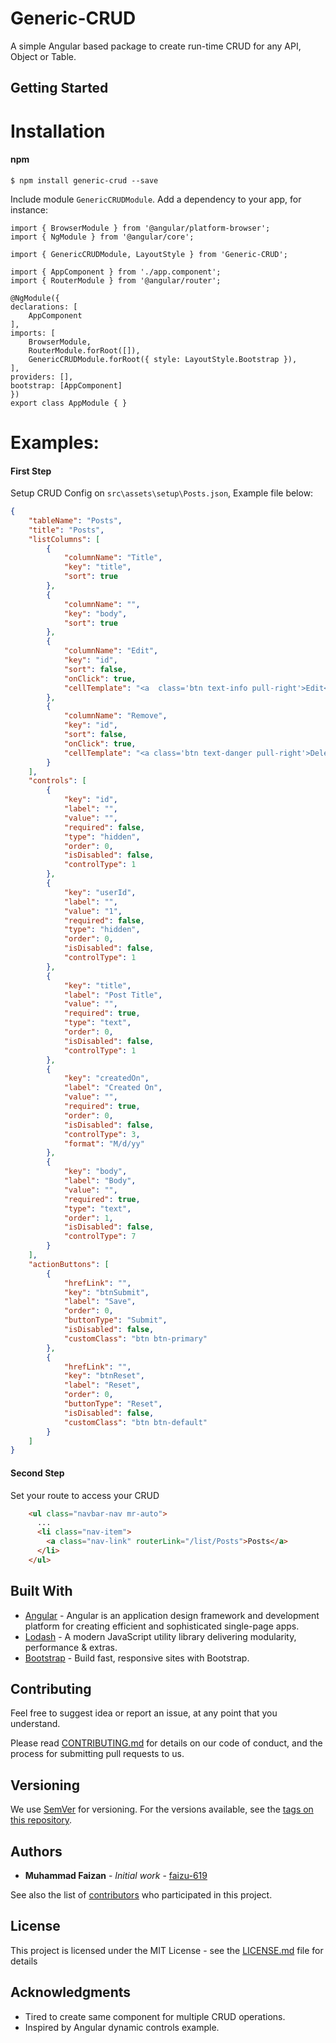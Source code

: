 
# Generic-CRUD

A simple Angular based package to create run-time CRUD for any API, Object or Table.

## Getting Started

Installation
===============================

#### npm
```shell
$ npm install generic-crud --save
```
<!-- 
#### bower
```shell
$ bower install angular-bootstrap-colorpicker --save
``` -->

Include module `GenericCRUDModule`.
Add a dependency to your app, for instance:

    import { BrowserModule } from '@angular/platform-browser';
    import { NgModule } from '@angular/core';

    import { GenericCRUDModule, LayoutStyle } from 'Generic-CRUD';

    import { AppComponent } from './app.component';
    import { RouterModule } from '@angular/router';

    @NgModule({
    declarations: [
        AppComponent
    ],
    imports: [
        BrowserModule,
        RouterModule.forRoot([]),
        GenericCRUDModule.forRoot({ style: LayoutStyle.Bootstrap }),
    ],
    providers: [],
    bootstrap: [AppComponent]
    })
    export class AppModule { }


Examples:
===============================

#### First Step

Setup CRUD Config on `src\assets\setup\Posts.json`, Example file below:

```json
{
    "tableName": "Posts",
    "title": "Posts",
    "listColumns": [
        {
            "columnName": "Title",
            "key": "title",
            "sort": true
        },
        {
            "columnName": "",
            "key": "body",
            "sort": true
        },
        {
            "columnName": "Edit",
            "key": "id",
            "sort": false,
            "onClick": true,
            "cellTemplate": "<a  class='btn text-info pull-right'>Edit</a>"
        },
        {
            "columnName": "Remove",
            "key": "id",
            "sort": false,
            "onClick": true,
            "cellTemplate": "<a class='btn text-danger pull-right'>Delete</a>"
        }
    ],
    "controls": [
        {
            "key": "id",
            "label": "",
            "value": "",
            "required": false,
            "type": "hidden",
            "order": 0,
            "isDisabled": false,
            "controlType": 1
        },
        {
            "key": "userId",
            "label": "",
            "value": "1",
            "required": false,
            "type": "hidden",
            "order": 0,
            "isDisabled": false,
            "controlType": 1
        },
        {
            "key": "title",
            "label": "Post Title",
            "value": "",
            "required": true,
            "type": "text",
            "order": 0,
            "isDisabled": false,
            "controlType": 1
        },
        {
            "key": "createdOn",
            "label": "Created On",
            "value": "",
            "required": true,
            "order": 0,
            "isDisabled": false,
            "controlType": 3,
            "format": "M/d/yy"
        },
        {
            "key": "body",
            "label": "Body",
            "value": "",
            "required": true,
            "type": "text",
            "order": 1,
            "isDisabled": false,
            "controlType": 7
        }
    ],
    "actionButtons": [
        {
            "hrefLink": "",
            "key": "btnSubmit",
            "label": "Save",
            "order": 0,
            "buttonType": "Submit",
            "isDisabled": false,
            "customClass": "btn btn-primary"
        },
        {
            "hrefLink": "",
            "key": "btnReset",
            "label": "Reset",
            "order": 0,
            "buttonType": "Reset",
            "isDisabled": false,
            "customClass": "btn btn-default"
        }
    ]
}
```

#### Second Step

Set your route to access your CRUD

```html
    <ul class="navbar-nav mr-auto">
      ...
      <li class="nav-item">
        <a class="nav-link" routerLink="/list/Posts">Posts</a>
      </li>
    </ul>
```

<!-- Events:
=============================== -->

## Built With

* [Angular](https://angular.io/) - Angular is an application design framework and development platform for creating efficient and sophisticated single-page apps.
* [Lodash](https://lodash.com/) - A modern JavaScript utility library delivering modularity, performance & extras.
* [Bootstrap](https://getbootstrap.com/) - Build fast, responsive sites with Bootstrap.

## Contributing
Feel free to suggest idea or report an issue, at any point that you understand. 

Please read [CONTRIBUTING.md]() for details on our code of conduct, and the process for submitting pull requests to us.

## Versioning

We use [SemVer](http://semver.org/) for versioning. For the versions available, see the [tags on this repository](https://github.com/faizu-619/Generic-CRUD/tags). 

## Authors

* **Muhammad Faizan** - *Initial work* - [faizu-619](https://github.com/faizu-619)

See also the list of [contributors](https://github.com/faizu-619/Generic-CRUD/contributors) who participated in this project.

## License

This project is licensed under the MIT License - see the [LICENSE.md](LICENSE.md) file for details

## Acknowledgments

* Tired to create same component for multiple CRUD operations.
* Inspired by Angular dynamic controls example.
